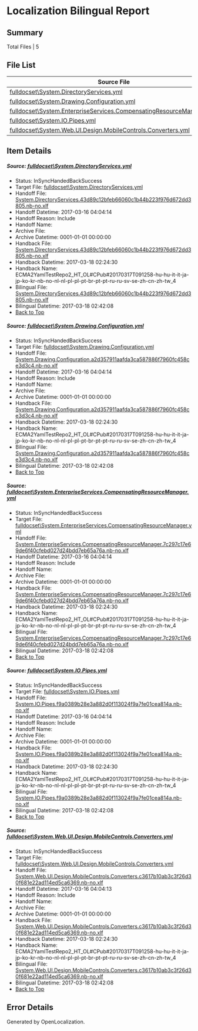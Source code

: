 # <a name='report-top'></a> Localization Bilingual Report

## Summary
 Total Files | 5

## File List
 Source File | Status | Details 
 ----------- | ------ | ------- 
 [fulldocset\System.DirectoryServices.yml](https://github.com/OpenLocalizationTestOrg/ECMA2YamlTestRepo2/blob/9a577bbd8ead778fd4723fbdbce691e69b3b14d4/fulldocset/System.DirectoryServices.yml) | InSyncHandedBackSuccess | [Details](#408d7da58f13718e3317072200891c769222c51777558)
 [fulldocset\System.Drawing.Configuration.yml](https://github.com/OpenLocalizationTestOrg/ECMA2YamlTestRepo2/blob/9a577bbd8ead778fd4723fbdbce691e69b3b14d4/fulldocset/System.Drawing.Configuration.yml) | InSyncHandedBackSuccess | [Details](#a5f5b6c65dc12931eb21cd1f1fc36d4b0ed2578877572)
 [fulldocset\System.EnterpriseServices.CompensatingResourceManager.yml](https://github.com/OpenLocalizationTestOrg/ECMA2YamlTestRepo2/blob/9a577bbd8ead778fd4723fbdbce691e69b3b14d4/fulldocset/System.EnterpriseServices.CompensatingResourceManager.yml) | InSyncHandedBackSuccess | [Details](#b8e16644275928be559664edc3a15445b9fabd8e77790)
 [fulldocset\System.IO.Pipes.yml](https://github.com/OpenLocalizationTestOrg/ECMA2YamlTestRepo2/blob/9a577bbd8ead778fd4723fbdbce691e69b3b14d4/fulldocset/System.IO.Pipes.yml) | InSyncHandedBackSuccess | [Details](#c7cb8f6db4a260b5b7887542ce6721b13af965a478360)
 [fulldocset\System.Web.UI.Design.MobileControls.Converters.yml](https://github.com/OpenLocalizationTestOrg/ECMA2YamlTestRepo2/blob/9a577bbd8ead778fd4723fbdbce691e69b3b14d4/fulldocset/System.Web.UI.Design.MobileControls.Converters.yml) | InSyncHandedBackSuccess | [Details](#ab08658e99fabe918581ab4c1785305290e2c17b82473)

## Item Details
##### <a name='408d7da58f13718e3317072200891c769222c51777558'></a> Source: [fulldocset\System.DirectoryServices.yml](https://github.com/OpenLocalizationTestOrg/ECMA2YamlTestRepo2/blob/9a577bbd8ead778fd4723fbdbce691e69b3b14d4/fulldocset/System.DirectoryServices.yml)
* Status: InSyncHandedBackSuccess
* Target File: [fulldocset\System.DirectoryServices.yml](https://github.com/OpenLocalizationTestOrg/ECMA2YamlTestRepo2.nb-no/blob/ab13d4b6b3bc757a6ba08e18580874c8e5d3289e/fulldocset/System.DirectoryServices.yml)
* Handoff File: [System.DirectoryServices.43d89c12bfeb66060c1b44b223f976d672dd3805.nb-no.xlf](https://github.com/OpenLocalizationTestOrg/ECMA2YamlTestRepo2.handoff/blob/2f5335a9d2cbf3a2fc7fbd5189aa208c3b64db52/ol-handoff/OpenLocalizationTestOrg/ECMA2YamlTestRepo2.nb-no/master/fulldocset/System.DirectoryServices.43d89c12bfeb66060c1b44b223f976d672dd3805.nb-no.xlf)
* Handoff Datetime: 2017-03-16 04:04:14
* Handoff Reason: Include
* Handoff Name: 
* Archive File: 
* Archive Datetime: 0001-01-01 00:00:00
* Handback File: [System.DirectoryServices.43d89c12bfeb66060c1b44b223f976d672dd3805.nb-no.xlf](https://github.com/OpenLocalizationTestOrg/ECMA2YamlTestRepo2.handback/blob/8f5e0af046e89745353129d934bd5919585e09db/ol-handback/OpenLocalizationTestOrg/ECMA2YamlTestRepo2.nb-no/master/fulldocset/System.DirectoryServices.43d89c12bfeb66060c1b44b223f976d672dd3805.nb-no.xlf)
* Handback Datetime: 2017-03-18 02:24:30
* Handback Name: ECMA2YamlTestRepo2_HT_OL#CPub#20170317T091258-hu-hu-it-it-ja-jp-ko-kr-nb-no-nl-nl-pl-pl-pt-br-pt-pt-ru-ru-sv-se-zh-cn-zh-tw_4
* Bilingual File: [System.DirectoryServices.43d89c12bfeb66060c1b44b223f976d672dd3805.nb-no.xlf](https://github.com/OpenLocalizationTestOrg/ECMA2YamlTestRepo2.handback/blob/8f5e0af046e89745353129d934bd5919585e09db/ol-handback/OpenLocalizationTestOrg/ECMA2YamlTestRepo2.nb-no/master/fulldocset/System.DirectoryServices.43d89c12bfeb66060c1b44b223f976d672dd3805.nb-no.xlf)
* Bilingual Datetime: 2017-03-18 02:42:08
* [Back to Top](#report-top)

##### <a name='a5f5b6c65dc12931eb21cd1f1fc36d4b0ed2578877572'></a> Source: [fulldocset\System.Drawing.Configuration.yml](https://github.com/OpenLocalizationTestOrg/ECMA2YamlTestRepo2/blob/9a577bbd8ead778fd4723fbdbce691e69b3b14d4/fulldocset/System.Drawing.Configuration.yml)
* Status: InSyncHandedBackSuccess
* Target File: [fulldocset\System.Drawing.Configuration.yml](https://github.com/OpenLocalizationTestOrg/ECMA2YamlTestRepo2.nb-no/blob/ab13d4b6b3bc757a6ba08e18580874c8e5d3289e/fulldocset/System.Drawing.Configuration.yml)
* Handoff File: [System.Drawing.Configuration.a2d357911aafda3ca587886f7960fc458ce3d3c4.nb-no.xlf](https://github.com/OpenLocalizationTestOrg/ECMA2YamlTestRepo2.handoff/blob/2f5335a9d2cbf3a2fc7fbd5189aa208c3b64db52/ol-handoff/OpenLocalizationTestOrg/ECMA2YamlTestRepo2.nb-no/master/fulldocset/System.Drawing.Configuration.a2d357911aafda3ca587886f7960fc458ce3d3c4.nb-no.xlf)
* Handoff Datetime: 2017-03-16 04:04:14
* Handoff Reason: Include
* Handoff Name: 
* Archive File: 
* Archive Datetime: 0001-01-01 00:00:00
* Handback File: [System.Drawing.Configuration.a2d357911aafda3ca587886f7960fc458ce3d3c4.nb-no.xlf](https://github.com/OpenLocalizationTestOrg/ECMA2YamlTestRepo2.handback/blob/8f5e0af046e89745353129d934bd5919585e09db/ol-handback/OpenLocalizationTestOrg/ECMA2YamlTestRepo2.nb-no/master/fulldocset/System.Drawing.Configuration.a2d357911aafda3ca587886f7960fc458ce3d3c4.nb-no.xlf)
* Handback Datetime: 2017-03-18 02:24:30
* Handback Name: ECMA2YamlTestRepo2_HT_OL#CPub#20170317T091258-hu-hu-it-it-ja-jp-ko-kr-nb-no-nl-nl-pl-pl-pt-br-pt-pt-ru-ru-sv-se-zh-cn-zh-tw_4
* Bilingual File: [System.Drawing.Configuration.a2d357911aafda3ca587886f7960fc458ce3d3c4.nb-no.xlf](https://github.com/OpenLocalizationTestOrg/ECMA2YamlTestRepo2.handback/blob/8f5e0af046e89745353129d934bd5919585e09db/ol-handback/OpenLocalizationTestOrg/ECMA2YamlTestRepo2.nb-no/master/fulldocset/System.Drawing.Configuration.a2d357911aafda3ca587886f7960fc458ce3d3c4.nb-no.xlf)
* Bilingual Datetime: 2017-03-18 02:42:08
* [Back to Top](#report-top)

##### <a name='b8e16644275928be559664edc3a15445b9fabd8e77790'></a> Source: [fulldocset\System.EnterpriseServices.CompensatingResourceManager.yml](https://github.com/OpenLocalizationTestOrg/ECMA2YamlTestRepo2/blob/9a577bbd8ead778fd4723fbdbce691e69b3b14d4/fulldocset/System.EnterpriseServices.CompensatingResourceManager.yml)
* Status: InSyncHandedBackSuccess
* Target File: [fulldocset\System.EnterpriseServices.CompensatingResourceManager.yml](https://github.com/OpenLocalizationTestOrg/ECMA2YamlTestRepo2.nb-no/blob/ab13d4b6b3bc757a6ba08e18580874c8e5d3289e/fulldocset/System.EnterpriseServices.CompensatingResourceManager.yml)
* Handoff File: [System.EnterpriseServices.CompensatingResourceManager.7c297c17e69de6f40cfebd027d24bdd7eb65a76a.nb-no.xlf](https://github.com/OpenLocalizationTestOrg/ECMA2YamlTestRepo2.handoff/blob/2f5335a9d2cbf3a2fc7fbd5189aa208c3b64db52/ol-handoff/OpenLocalizationTestOrg/ECMA2YamlTestRepo2.nb-no/master/fulldocset/System.EnterpriseServices.CompensatingResourceManager.7c297c17e69de6f40cfebd027d24bdd7eb65a76a.nb-no.xlf)
* Handoff Datetime: 2017-03-16 04:04:14
* Handoff Reason: Include
* Handoff Name: 
* Archive File: 
* Archive Datetime: 0001-01-01 00:00:00
* Handback File: [System.EnterpriseServices.CompensatingResourceManager.7c297c17e69de6f40cfebd027d24bdd7eb65a76a.nb-no.xlf](https://github.com/OpenLocalizationTestOrg/ECMA2YamlTestRepo2.handback/blob/8f5e0af046e89745353129d934bd5919585e09db/ol-handback/OpenLocalizationTestOrg/ECMA2YamlTestRepo2.nb-no/master/fulldocset/System.EnterpriseServices.CompensatingResourceManager.7c297c17e69de6f40cfebd027d24bdd7eb65a76a.nb-no.xlf)
* Handback Datetime: 2017-03-18 02:24:30
* Handback Name: ECMA2YamlTestRepo2_HT_OL#CPub#20170317T091258-hu-hu-it-it-ja-jp-ko-kr-nb-no-nl-nl-pl-pl-pt-br-pt-pt-ru-ru-sv-se-zh-cn-zh-tw_4
* Bilingual File: [System.EnterpriseServices.CompensatingResourceManager.7c297c17e69de6f40cfebd027d24bdd7eb65a76a.nb-no.xlf](https://github.com/OpenLocalizationTestOrg/ECMA2YamlTestRepo2.handback/blob/8f5e0af046e89745353129d934bd5919585e09db/ol-handback/OpenLocalizationTestOrg/ECMA2YamlTestRepo2.nb-no/master/fulldocset/System.EnterpriseServices.CompensatingResourceManager.7c297c17e69de6f40cfebd027d24bdd7eb65a76a.nb-no.xlf)
* Bilingual Datetime: 2017-03-18 02:42:08
* [Back to Top](#report-top)

##### <a name='c7cb8f6db4a260b5b7887542ce6721b13af965a478360'></a> Source: [fulldocset\System.IO.Pipes.yml](https://github.com/OpenLocalizationTestOrg/ECMA2YamlTestRepo2/blob/9a577bbd8ead778fd4723fbdbce691e69b3b14d4/fulldocset/System.IO.Pipes.yml)
* Status: InSyncHandedBackSuccess
* Target File: [fulldocset\System.IO.Pipes.yml](https://github.com/OpenLocalizationTestOrg/ECMA2YamlTestRepo2.nb-no/blob/ab13d4b6b3bc757a6ba08e18580874c8e5d3289e/fulldocset/System.IO.Pipes.yml)
* Handoff File: [System.IO.Pipes.f9a0389b28e3a882d0f113024f9a7fe01cea814a.nb-no.xlf](https://github.com/OpenLocalizationTestOrg/ECMA2YamlTestRepo2.handoff/blob/2f5335a9d2cbf3a2fc7fbd5189aa208c3b64db52/ol-handoff/OpenLocalizationTestOrg/ECMA2YamlTestRepo2.nb-no/master/fulldocset/System.IO.Pipes.f9a0389b28e3a882d0f113024f9a7fe01cea814a.nb-no.xlf)
* Handoff Datetime: 2017-03-16 04:04:14
* Handoff Reason: Include
* Handoff Name: 
* Archive File: 
* Archive Datetime: 0001-01-01 00:00:00
* Handback File: [System.IO.Pipes.f9a0389b28e3a882d0f113024f9a7fe01cea814a.nb-no.xlf](https://github.com/OpenLocalizationTestOrg/ECMA2YamlTestRepo2.handback/blob/8f5e0af046e89745353129d934bd5919585e09db/ol-handback/OpenLocalizationTestOrg/ECMA2YamlTestRepo2.nb-no/master/fulldocset/System.IO.Pipes.f9a0389b28e3a882d0f113024f9a7fe01cea814a.nb-no.xlf)
* Handback Datetime: 2017-03-18 02:24:30
* Handback Name: ECMA2YamlTestRepo2_HT_OL#CPub#20170317T091258-hu-hu-it-it-ja-jp-ko-kr-nb-no-nl-nl-pl-pl-pt-br-pt-pt-ru-ru-sv-se-zh-cn-zh-tw_4
* Bilingual File: [System.IO.Pipes.f9a0389b28e3a882d0f113024f9a7fe01cea814a.nb-no.xlf](https://github.com/OpenLocalizationTestOrg/ECMA2YamlTestRepo2.handback/blob/8f5e0af046e89745353129d934bd5919585e09db/ol-handback/OpenLocalizationTestOrg/ECMA2YamlTestRepo2.nb-no/master/fulldocset/System.IO.Pipes.f9a0389b28e3a882d0f113024f9a7fe01cea814a.nb-no.xlf)
* Bilingual Datetime: 2017-03-18 02:42:08
* [Back to Top](#report-top)

##### <a name='ab08658e99fabe918581ab4c1785305290e2c17b82473'></a> Source: [fulldocset\System.Web.UI.Design.MobileControls.Converters.yml](https://github.com/OpenLocalizationTestOrg/ECMA2YamlTestRepo2/blob/9a577bbd8ead778fd4723fbdbce691e69b3b14d4/fulldocset/System.Web.UI.Design.MobileControls.Converters.yml)
* Status: InSyncHandedBackSuccess
* Target File: [fulldocset\System.Web.UI.Design.MobileControls.Converters.yml](https://github.com/OpenLocalizationTestOrg/ECMA2YamlTestRepo2.nb-no/blob/ab13d4b6b3bc757a6ba08e18580874c8e5d3289e/fulldocset/System.Web.UI.Design.MobileControls.Converters.yml)
* Handoff File: [System.Web.UI.Design.MobileControls.Converters.c3617b10ab3c3f26d30f681e22ad114ed5ca6369.nb-no.xlf](https://github.com/OpenLocalizationTestOrg/ECMA2YamlTestRepo2.handoff/blob/2f5335a9d2cbf3a2fc7fbd5189aa208c3b64db52/ol-handoff/OpenLocalizationTestOrg/ECMA2YamlTestRepo2.nb-no/master/fulldocset/System.Web.UI.Design.MobileControls.Converters.c3617b10ab3c3f26d30f681e22ad114ed5ca6369.nb-no.xlf)
* Handoff Datetime: 2017-03-16 04:04:13
* Handoff Reason: Include
* Handoff Name: 
* Archive File: 
* Archive Datetime: 0001-01-01 00:00:00
* Handback File: [System.Web.UI.Design.MobileControls.Converters.c3617b10ab3c3f26d30f681e22ad114ed5ca6369.nb-no.xlf](https://github.com/OpenLocalizationTestOrg/ECMA2YamlTestRepo2.handback/blob/8f5e0af046e89745353129d934bd5919585e09db/ol-handback/OpenLocalizationTestOrg/ECMA2YamlTestRepo2.nb-no/master/fulldocset/System.Web.UI.Design.MobileControls.Converters.c3617b10ab3c3f26d30f681e22ad114ed5ca6369.nb-no.xlf)
* Handback Datetime: 2017-03-18 02:24:30
* Handback Name: ECMA2YamlTestRepo2_HT_OL#CPub#20170317T091258-hu-hu-it-it-ja-jp-ko-kr-nb-no-nl-nl-pl-pl-pt-br-pt-pt-ru-ru-sv-se-zh-cn-zh-tw_4
* Bilingual File: [System.Web.UI.Design.MobileControls.Converters.c3617b10ab3c3f26d30f681e22ad114ed5ca6369.nb-no.xlf](https://github.com/OpenLocalizationTestOrg/ECMA2YamlTestRepo2.handback/blob/8f5e0af046e89745353129d934bd5919585e09db/ol-handback/OpenLocalizationTestOrg/ECMA2YamlTestRepo2.nb-no/master/fulldocset/System.Web.UI.Design.MobileControls.Converters.c3617b10ab3c3f26d30f681e22ad114ed5ca6369.nb-no.xlf)
* Bilingual Datetime: 2017-03-18 02:42:08
* [Back to Top](#report-top)


## Error Details

Generated by OpenLocalization.
